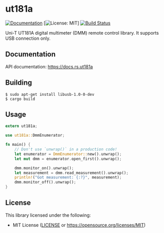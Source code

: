 # ut181a

[![Documentation](https://docs.rs/ut181a/badge.svg)](https://docs.rs/ut181a) [![License: MIT](https://img.shields.io/badge/License-MIT-blue.svg)] [![Build Status](https://travis-ci.org/antage/ut181a.svg?branch=master)](https://travis-ci.org/antage/ut181a)

Uni-T UT181A digital multimeter (DMM) remote control library.
It supports USB connection only.

## Documentation

API documentation: https://docs.rs.ut181a

## Building

```
$ sudo apt-get install libusb-1.0-0-dev
$ cargo build
```

## Usage

``` rust
extern ut181a;

use ut181a::DmmEnumerator;

fn main() {
    // Don't use `unwrap()` in a production code!
    let enumerator = DmmEnumerator::new().unwrap();
    let mut dmm = enumerator.open_first().unwrap();

    dmm.monitor_on().unwrap();
    let measurement = dmm.read_measurement().unwrap();
    println!("Got measurement: {:?}", measurement);
    dmm.monitor_off().unwrap();
}
```

## License

This library licensed under the following:

* MIT License ([LICENSE](LICENSE) or https://opensource.org/licenses/MIT)
